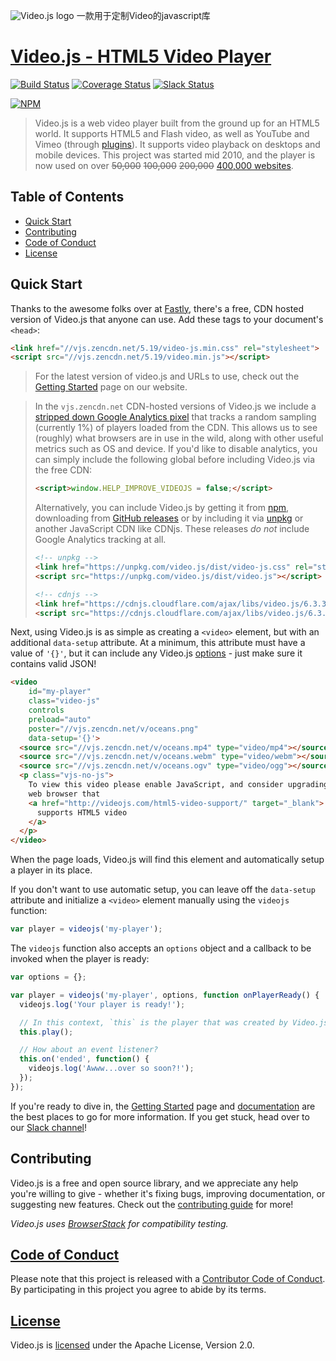 ![Video.js logo][logo]
一款用于定制Video的javascript库
# [Video.js - HTML5 Video Player][vjs]

[![Build Status][travis-icon]][travis-link]
[![Coverage Status][coveralls-icon]][coveralls-link]
[![Slack Status][slack-icon]][slack-link]

[![NPM][npm-icon]][npm-link]

> Video.js is a web video player built from the ground up for an HTML5 world. It supports HTML5 and Flash video, as well as YouTube and Vimeo (through [plugins][plugins]). It supports video playback on desktops and mobile devices. This project was started mid 2010, and the player is now used on over ~~50,000~~ ~~100,000~~ ~~200,000~~ [400,000 websites][builtwith].

## Table of Contents

* [Quick Start](#quick-start)
* [Contributing](#contributing)
* [Code of Conduct](#code-of-conduct)
* [License](#license)

## Quick Start

Thanks to the awesome folks over at [Fastly][fastly], there's a free, CDN hosted version of Video.js that anyone can use. Add these tags to your document's `<head>`:

```html
<link href="//vjs.zencdn.net/5.19/video-js.min.css" rel="stylesheet">
<script src="//vjs.zencdn.net/5.19/video.min.js"></script>
```
> For the latest version of video.js and URLs to use, check out the [Getting Started][getting-started] page on our website.

> In the `vjs.zencdn.net` CDN-hosted versions of Video.js we include a [stripped down Google Analytics pixel](https://github.com/videojs/cdn/blob/master/src/analytics.js) that tracks a random sampling (currently 1%) of players loaded from the CDN. This allows us to see (roughly) what browsers are in use in the wild, along with other useful metrics such as OS and device. If you'd like to disable analytics, you can simply include the following global before including Video.js via the free CDN:
>
> ```html
> <script>window.HELP_IMPROVE_VIDEOJS = false;</script>
> ```
> Alternatively, you can include Video.js by getting it from [npm](http://videojs.com/getting-started/#download-npm), downloading from [GitHub releases](https://github.com/videojs/video.js/releases) or by including it via [unpkg](https://unpkg.com) or another JavaScript CDN like CDNjs. These releases *do not* include Google Analytics tracking at all.
> ```html
> <!-- unpkg -->
> <link href="https://unpkg.com/video.js/dist/video-js.css" rel="stylesheet">
> <script src="https://unpkg.com/video.js/dist/video.js"></script>
>
> <!-- cdnjs -->
> <link href="https://cdnjs.cloudflare.com/ajax/libs/video.js/6.3.3/video-js.css" rel="stylesheet">
> <script src="https://cdnjs.cloudflare.com/ajax/libs/video.js/6.3.3/video.js"></script>
> ```

Next, using Video.js is as simple as creating a `<video>` element, but with an additional `data-setup` attribute. At a minimum, this attribute must have a value of `'{}'`, but it can include any Video.js [options][options] - just make sure it contains valid JSON!

```html
<video
    id="my-player"
    class="video-js"
    controls
    preload="auto"
    poster="//vjs.zencdn.net/v/oceans.png"
    data-setup='{}'>
  <source src="//vjs.zencdn.net/v/oceans.mp4" type="video/mp4"></source>
  <source src="//vjs.zencdn.net/v/oceans.webm" type="video/webm"></source>
  <source src="//vjs.zencdn.net/v/oceans.ogv" type="video/ogg"></source>
  <p class="vjs-no-js">
    To view this video please enable JavaScript, and consider upgrading to a
    web browser that
    <a href="http://videojs.com/html5-video-support/" target="_blank">
      supports HTML5 video
    </a>
  </p>
</video>
```

When the page loads, Video.js will find this element and automatically setup a player in its place.

If you don't want to use automatic setup, you can leave off the `data-setup` attribute and initialize a `<video>` element manually using the `videojs` function:

```js
var player = videojs('my-player');
```

The `videojs` function also accepts an `options` object and a callback to be invoked
 when the player is ready:

```js
var options = {};

var player = videojs('my-player', options, function onPlayerReady() {
  videojs.log('Your player is ready!');

  // In this context, `this` is the player that was created by Video.js.
  this.play();

  // How about an event listener?
  this.on('ended', function() {
    videojs.log('Awww...over so soon?!');
  });
});
```

If you're ready to dive in, the [Getting Started][getting-started] page and [documentation][docs] are the best places to go for more information. If you get stuck, head over to our [Slack channel][slack-link]!

## Contributing

Video.js is a free and open source library, and we appreciate any help you're willing to give - whether it's fixing bugs, improving documentation, or suggesting new features. Check out the [contributing guide][contributing] for more!

_Video.js uses [BrowserStack][browserstack] for compatibility testing._

## [Code of Conduct][coc]

Please note that this project is released with a [Contributor Code of Conduct][coc]. By participating in this project you agree to abide by its terms.

## [License][license]

Video.js is [licensed][license] under the Apache License, Version 2.0.

[browserstack]: https://browserstack.com

[builtwith]: https://trends.builtwith.com/media/VideoJS

[contributing]: CONTRIBUTING.md

[coveralls-icon]: https://coveralls.io/repos/github/videojs/video.js/badge.svg?branch=master

[coveralls-link]: https://coveralls.io/github/videojs/video.js?branch=master

[docs]: http://docs.videojs.com

[fastly]: http://www.fastly.com/

[getting-started]: http://videojs.com/getting-started/

[license]: LICENSE

[logo]: http://videojs.com/img/logo.png

[npm-icon]: https://nodei.co/npm/video.js.png?downloads=true&downloadRank=true

[npm-link]: https://nodei.co/npm/video.js/

[options]: docs/guides/options.md

[plugins]: http://videojs.com/plugins/

[slack-icon]: http://slack.videojs.com/badge.svg

[slack-link]: http://slack.videojs.com

[travis-icon]: https://travis-ci.org/videojs/video.js.svg?branch=master

[travis-link]: https://travis-ci.org/videojs/video.js

[vjs]: http://videojs.com

[coc]: CODE_OF_CONDUCT.md
